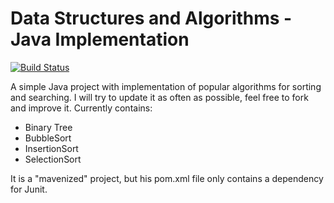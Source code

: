 # Data Structures and Algorithms - Java Implementation

[![Build Status](https://travis-ci.org/rafaelcfreire/Java-Algorithms.png)](https://travis-ci.org/rafaelcfreire/Java-Algorithms)


A simple Java project with implementation of popular algorithms for sorting and searching. I will try to update it as often as possible, feel free to fork and improve it.
Currently contains:
* Binary Tree
* BubbleSort
* InsertionSort
* SelectionSort

It is a "mavenized" project, but his pom.xml file only contains a dependency for Junit. 
